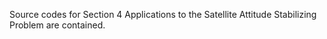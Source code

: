 Source codes for Section 4 Applications to the Satellite Attitude Stabilizing Problem are contained.
